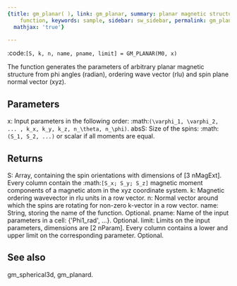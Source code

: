 ```yaml
---
{title: gm_planar( ), link: gm_planar, summary: planar magnetic structure constraint
    function, keywords: sample, sidebar: sw_sidebar, permalink: gm_planar.html, folder: swfiles,
  mathjax: 'true'}

---
```

 
:code:`[S, k, n, name, pname, limit] = GM_PLANAR(M0, x)`
 
The function generates the parameters of arbitrary planar magnetic
structure from phi angles (radian), ordering wave vector (rlu) and spin
plane normal vector (xyz).
 
Parameters
----------
 
x:
      Input parameters in the following order: 
      :math:`(\varphi_1, \varphi_2, ... , k_x, k_y, k_z, n_\theta, n_\phi)`.
absS:
      Size of the spins: :math:`(S_1, S_2, ...)` or scalar if all
      moments are equal.
 
Returns
-------
 
S:
      Array, containing the spin orientations with dimensions of [3 nMagExt].
      Every column contain the :math:`[S_x; S_y; S_z]` magnetic moment components of
      a magnetic atom in the xyz coordinate system.
k:
      Magnetic ordering wavevector in rlu units in a row vector.
n:
      Normal vector around which the spins are rotating for non-zero
      k-vector in a row vector.
name:
      String, storing the name of the function. Optional.
pname:
      Name of the input parameters in a cell: {'Phi1_rad', ...}.
      Optional.
limit:
      Limits on the input parameters, dimensions are [2 nParam]. Every
      column contains a lower and upper limit on the corresponding
      parameter. Optional.
 
See also
--------
gm_spherical3d, gm_planard.
 

